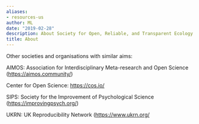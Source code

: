 ```yaml
---
aliases:
- resources-us
author: ML
date: "2019-02-28"
description: About Society for Open, Reliable, and Transparent Ecology and Evolutionary biology (SORTEE)
title: About
---
```


Other societies and organisations with similar aims: 

AIMOS: Association for Interdisciplinary Meta-research and Open Science (https://aimos.community/)

Center for Open Science: https://cos.io/

SIPS: Society for the Improvement of Psychological Science (https://improvingpsych.org/)

UKRN: UK Reproducibility Network (https://www.ukrn.org/



